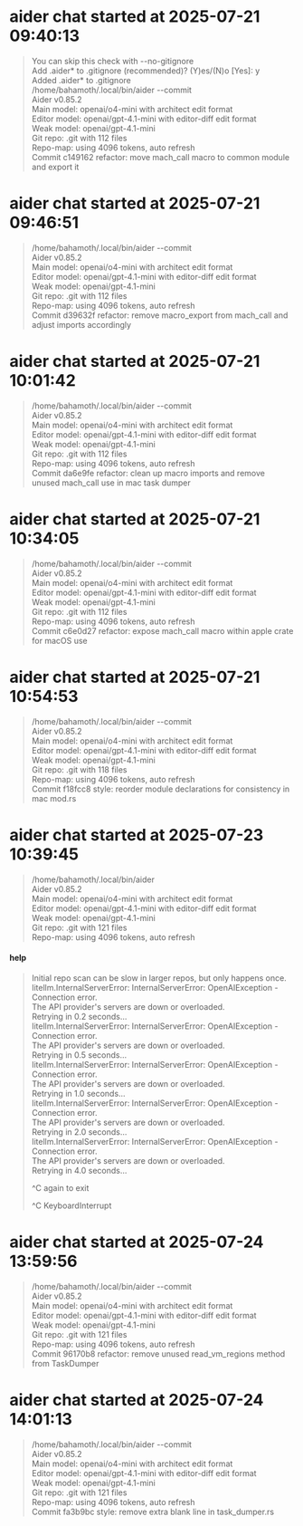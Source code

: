 
# aider chat started at 2025-07-21 09:40:13

> You can skip this check with --no-gitignore  
> Add .aider* to .gitignore (recommended)? (Y)es/(N)o [Yes]: y  
> Added .aider* to .gitignore  
> /home/bahamoth/.local/bin/aider --commit  
> Aider v0.85.2  
> Main model: openai/o4-mini with architect edit format  
> Editor model: openai/gpt-4.1-mini with editor-diff edit format  
> Weak model: openai/gpt-4.1-mini  
> Git repo: .git with 112 files  
> Repo-map: using 4096 tokens, auto refresh  
> Commit c149162 refactor: move mach_call macro to common module and export it  

# aider chat started at 2025-07-21 09:46:51

> /home/bahamoth/.local/bin/aider --commit  
> Aider v0.85.2  
> Main model: openai/o4-mini with architect edit format  
> Editor model: openai/gpt-4.1-mini with editor-diff edit format  
> Weak model: openai/gpt-4.1-mini  
> Git repo: .git with 112 files  
> Repo-map: using 4096 tokens, auto refresh  
> Commit d39632f refactor: remove macro_export from mach_call and adjust imports accordingly  

# aider chat started at 2025-07-21 10:01:42

> /home/bahamoth/.local/bin/aider --commit  
> Aider v0.85.2  
> Main model: openai/o4-mini with architect edit format  
> Editor model: openai/gpt-4.1-mini with editor-diff edit format  
> Weak model: openai/gpt-4.1-mini  
> Git repo: .git with 112 files  
> Repo-map: using 4096 tokens, auto refresh  
> Commit da6e9fe refactor: clean up macro imports and remove unused mach_call use in mac task dumper  

# aider chat started at 2025-07-21 10:34:05

> /home/bahamoth/.local/bin/aider --commit  
> Aider v0.85.2  
> Main model: openai/o4-mini with architect edit format  
> Editor model: openai/gpt-4.1-mini with editor-diff edit format  
> Weak model: openai/gpt-4.1-mini  
> Git repo: .git with 112 files  
> Repo-map: using 4096 tokens, auto refresh  
> Commit c6e0d27 refactor: expose mach_call macro within apple crate for macOS use  

# aider chat started at 2025-07-21 10:54:53

> /home/bahamoth/.local/bin/aider --commit  
> Aider v0.85.2  
> Main model: openai/o4-mini with architect edit format  
> Editor model: openai/gpt-4.1-mini with editor-diff edit format  
> Weak model: openai/gpt-4.1-mini  
> Git repo: .git with 118 files  
> Repo-map: using 4096 tokens, auto refresh  
> Commit f18fcc8 style: reorder module declarations for consistency in mac mod.rs  

# aider chat started at 2025-07-23 10:39:45

> /home/bahamoth/.local/bin/aider  
> Aider v0.85.2  
> Main model: openai/o4-mini with architect edit format  
> Editor model: openai/gpt-4.1-mini with editor-diff edit format  
> Weak model: openai/gpt-4.1-mini  
> Git repo: .git with 121 files  
> Repo-map: using 4096 tokens, auto refresh  

#### help  
> Initial repo scan can be slow in larger repos, but only happens once.  
> litellm.InternalServerError: InternalServerError: OpenAIException - Connection error.  
> The API provider's servers are down or overloaded.  
> Retrying in 0.2 seconds...  
> litellm.InternalServerError: InternalServerError: OpenAIException - Connection error.  
> The API provider's servers are down or overloaded.  
> Retrying in 0.5 seconds...  
> litellm.InternalServerError: InternalServerError: OpenAIException - Connection error.  
> The API provider's servers are down or overloaded.  
> Retrying in 1.0 seconds...  
> litellm.InternalServerError: InternalServerError: OpenAIException - Connection error.  
> The API provider's servers are down or overloaded.  
> Retrying in 2.0 seconds...  
> litellm.InternalServerError: InternalServerError: OpenAIException - Connection error.  
> The API provider's servers are down or overloaded.  
> Retrying in 4.0 seconds...  
>  
>  
> ^C again to exit  
>  
>  
> ^C KeyboardInterrupt  

# aider chat started at 2025-07-24 13:59:56

> /home/bahamoth/.local/bin/aider --commit  
> Aider v0.85.2  
> Main model: openai/o4-mini with architect edit format  
> Editor model: openai/gpt-4.1-mini with editor-diff edit format  
> Weak model: openai/gpt-4.1-mini  
> Git repo: .git with 121 files  
> Repo-map: using 4096 tokens, auto refresh  
> Commit 96170b8 refactor: remove unused read_vm_regions method from TaskDumper  

# aider chat started at 2025-07-24 14:01:13

> /home/bahamoth/.local/bin/aider --commit  
> Aider v0.85.2  
> Main model: openai/o4-mini with architect edit format  
> Editor model: openai/gpt-4.1-mini with editor-diff edit format  
> Weak model: openai/gpt-4.1-mini  
> Git repo: .git with 121 files  
> Repo-map: using 4096 tokens, auto refresh  
> Commit fa3b9bc style: remove extra blank line in task_dumper.rs  
